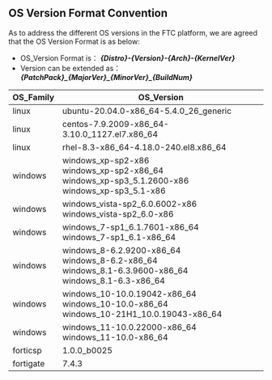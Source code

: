 ## OS Version Format Convention

As to address the different OS versions in the FTC platform, we are agreed that the OS Version Format is as below:

- OS_Version Format is： ***{Distro}-{Version}-{Arch}-{KernelVer}***
- Version can be extended as： ***{PatchPack}\_{MajorVer}\_{MinorVer}\_{BuildNum}***


| OS_Family | OS_Version                                                                                                      |
|-----------|-----------------------------------------------------------------------------------------------------------------|
| linux     | ubuntu-20.04.0-x86_64-5.4.0_26_generic                                                                          |
| linux     | centos-7.9.2009-x86_64-3.10.0_1127.el7.x86_64                                                                   |
| linux     | rhel-8.3-x86_64-4.18.0-240.el8.x86_64                                                                           |
| windows   | windows_xp-sp2-x86<br/>windows_xp-sp2-x86_64  <br/> windows_xp-sp3_5.1.2600-x86<br/> windows_xp-sp3_5.1-x86     |
| windows   | windows_vista-sp2_6.0.6002-x86<br/> windows_vista-sp2_6.0-x86                                                   |
| windows   | windows_7-sp1_6.1.7601-x86_64<br/>windows_7-sp1_6.1-x86_64                                                      |
| windows   | windows_8-6.2.9200-x86_64<br/>windows_8-6.2-x86_64<br/>windows_8.1-6.3.9600-x86_64 <br/> windows_8.1-6.3-x86_64 |
| windows   | windows_10-10.0.19042-x86_64<br/>windows_10-10.0-x86_64<br/> windows_10-21H1_10.0.19043-x86_64                  |
| windows   | windows_11-10.0.22000-x86_64<br/>windows_11-10.0-x86_64                                                         |
| forticsp  | 1.0.0_b0025                                                                                                     |
| fortigate | 7.4.3                                                                                                           |
